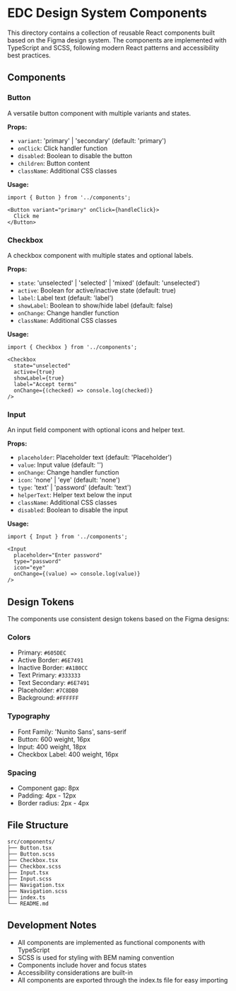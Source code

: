 # EDC Design System Components

This directory contains a collection of reusable React components built based on the Figma design system. The components are implemented with TypeScript and SCSS, following modern React patterns and accessibility best practices.

## Components

### Button
A versatile button component with multiple variants and states.

**Props:**
- `variant`: 'primary' | 'secondary' (default: 'primary')
- `onClick`: Click handler function
- `disabled`: Boolean to disable the button
- `children`: Button content
- `className`: Additional CSS classes

**Usage:**
```tsx
import { Button } from '../components';

<Button variant="primary" onClick={handleClick}>
  Click me
</Button>
```

### Checkbox
A checkbox component with multiple states and optional labels.

**Props:**
- `state`: 'unselected' | 'selected' | 'mixed' (default: 'unselected')
- `active`: Boolean for active/inactive state (default: true)
- `label`: Label text (default: 'label')
- `showLabel`: Boolean to show/hide label (default: false)
- `onChange`: Change handler function
- `className`: Additional CSS classes

**Usage:**
```tsx
import { Checkbox } from '../components';

<Checkbox 
  state="unselected"
  active={true}
  showLabel={true}
  label="Accept terms"
  onChange={(checked) => console.log(checked)}
/>
```

### Input
An input field component with optional icons and helper text.

**Props:**
- `placeholder`: Placeholder text (default: 'Placeholder')
- `value`: Input value (default: '')
- `onChange`: Change handler function
- `icon`: 'none' | 'eye' (default: 'none')
- `type`: 'text' | 'password' (default: 'text')
- `helperText`: Helper text below the input
- `className`: Additional CSS classes
- `disabled`: Boolean to disable the input

**Usage:**
```tsx
import { Input } from '../components';

<Input 
  placeholder="Enter password"
  type="password"
  icon="eye"
  onChange={(value) => console.log(value)}
/>
```

## Design Tokens

The components use consistent design tokens based on the Figma designs:

### Colors
- Primary: `#605DEC`
- Active Border: `#6E7491`
- Inactive Border: `#A1B0CC`
- Text Primary: `#333333`
- Text Secondary: `#6E7491`
- Placeholder: `#7C8DB0`
- Background: `#FFFFFF`

### Typography
- Font Family: 'Nunito Sans', sans-serif
- Button: 600 weight, 16px
- Input: 400 weight, 18px
- Checkbox Label: 400 weight, 16px

### Spacing
- Component gap: 8px
- Padding: 4px - 12px
- Border radius: 2px - 4px

## File Structure

```
src/components/
├── Button.tsx
├── Button.scss
├── Checkbox.tsx
├── Checkbox.scss
├── Input.tsx
├── Input.scss
├── Navigation.tsx
├── Navigation.scss
├── index.ts
└── README.md
```

## Development Notes

- All components are implemented as functional components with TypeScript
- SCSS is used for styling with BEM naming convention
- Components include hover and focus states
- Accessibility considerations are built-in
- All components are exported through the index.ts file for easy importing

